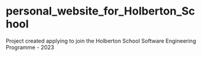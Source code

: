 # personal_website_for_Holberton_School
Project created applying to join the Holberton School Software Engineering Programme - 2023
